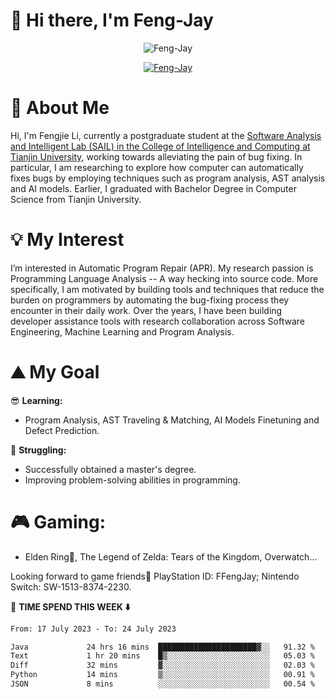 # 🌟 Hi there, I'm Feng-Jay 

<p align="center"> <img src="https://komarev.com/ghpvc/?username=Feng-Jay&label=Profile%20views&color=0e75b6&style=flat" alt="Feng-Jay" /> </p>


<p align="center"> <a href="https://github.com/ryo-ma/github-profile-trophy"><img src="https://github-profile-trophy.vercel.app/?username=Feng-Jay&row=1&column=8&margin-w=15&margin-h=15" alt="Feng-Jay" /></a> </p>

# 👋 About Me

Hi, I'm Fengjie Li, currently a postgraduate student at the [Software Analysis and Intelligent Lab (SAIL) in the College of Intelligence and Computing at Tianjin University](https://tjusail.github.io/), working towards alleviating the pain of bug fixing. In particular, I am researching to explore how computer can automatically fixes bugs by employing techniques such as program analysis, AST analysis and AI models. Earlier, I graduated with Bachelor Degree in Computer Science from Tianjin University.

# 💡 My Interest

I’m interested in Automatic Program Repair (APR). My research passion is Programming Language Analysis -- A way hecking into source code. More specifically, I am motivated by building tools and techniques that reduce the burden on programmers by automating the bug-fixing process they encounter in their daily work. Over the years, I have been building developer assistance tools with research collaboration across Software Engineering, Machine Learning and Program Analysis.

# ⛰️ My Goal

😎 **Learning:**

* Program Analysis, AST Traveling & Matching, AI Models Finetuning and Defect Prediction.

💪 **Struggling:**

* Successfully obtained a master's degree.
* Improving problem-solving abilities in programming.

# 🎮 **Gaming:**

* Elden Ring💍, The Legend of Zelda: Tears of the Kingdom, Overwatch...

Looking forward to game friends🤗 PlayStation ID: FFengJay; Nintendo Switch: SW-1513-8374-2230.

📘 **TIME SPEND THIS WEEK ⬇️**
<!--START_SECTION:waka-->

```txt
From: 17 July 2023 - To: 24 July 2023

Java             24 hrs 16 mins  ██████████████████████▓░░   91.32 %
Text             1 hr 20 mins    █▒░░░░░░░░░░░░░░░░░░░░░░░   05.03 %
Diff             32 mins         ▓░░░░░░░░░░░░░░░░░░░░░░░░   02.03 %
Python           14 mins         ▒░░░░░░░░░░░░░░░░░░░░░░░░   00.91 %
JSON             8 mins          ░░░░░░░░░░░░░░░░░░░░░░░░░   00.54 %
```

<!--END_SECTION:waka-->
